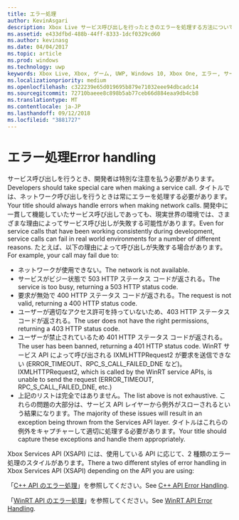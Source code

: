 ```yaml
---
title: エラー処理
author: KevinAsgari
description: Xbox Live サービス呼び出しを行ったときのエラーを処理する方法について説明します。
ms.assetid: e433dfbd-488b-44ff-8333-1dcf0329cd60
ms.author: kevinasg
ms.date: 04/04/2017
ms.topic: article
ms.prod: windows
ms.technology: uwp
keywords: Xbox Live, Xbox, ゲーム, UWP, Windows 10, Xbox One, エラー, サービス呼び出し
ms.localizationpriority: medium
ms.openlocfilehash: c322239e65d019695b879e71032eee94dbcadc14
ms.sourcegitcommit: 72710baeee8c898b5ab77ceb66d884eaa9db4cb8
ms.translationtype: MT
ms.contentlocale: ja-JP
ms.lasthandoff: 09/12/2018
ms.locfileid: "3881727"
---
```

# <a name="error-handling"></a><span data-ttu-id="96d6c-104">エラー処理</span><span class="sxs-lookup"><span data-stu-id="96d6c-104">Error handling</span></span>

<span data-ttu-id="96d6c-105">サービス呼び出しを行うとき、開発者は特別な注意を払う必要があります。</span><span class="sxs-lookup"><span data-stu-id="96d6c-105">Developers should take special care when making a service call.</span></span> <span data-ttu-id="96d6c-106">タイトルでは、ネットワーク呼び出しを行うときは常にエラーを処理する必要があります。</span><span class="sxs-lookup"><span data-stu-id="96d6c-106">Your title should always handle errors when making network calls.</span></span> <span data-ttu-id="96d6c-107">開発中に一貫して機能していたサービス呼び出しであっても、現実世界の環境では、さまざまな理由によってサービス呼び出しが失敗する可能性があります。</span><span class="sxs-lookup"><span data-stu-id="96d6c-107">Even for service calls that have been working consistently during development, service calls can fail in real world environments for a number of different reasons.</span></span> <span data-ttu-id="96d6c-108">たとえば、以下の理由によって呼び出しが失敗する場合があります。</span><span class="sxs-lookup"><span data-stu-id="96d6c-108">For example, your call may fail due to:</span></span>

* <span data-ttu-id="96d6c-109">ネットワークが使用できない。</span><span class="sxs-lookup"><span data-stu-id="96d6c-109">The network is not available.</span></span>
* <span data-ttu-id="96d6c-110">サービスがビジー状態で 503 HTTP ステータス コードが返される。</span><span class="sxs-lookup"><span data-stu-id="96d6c-110">The service is too busy, returning a 503 HTTP status code.</span></span>
* <span data-ttu-id="96d6c-111">要求が無効で 400 HTTP ステータス コードが返される。</span><span class="sxs-lookup"><span data-stu-id="96d6c-111">The request is not valid, returning a 400 HTTP status code.</span></span>
* <span data-ttu-id="96d6c-112">ユーザーが適切なアクセス許可を持っていないため、403 HTTP ステータス コードが返される。</span><span class="sxs-lookup"><span data-stu-id="96d6c-112">The user does not have the right permissions, returning a 403 HTTP status code.</span></span>
* <span data-ttu-id="96d6c-113">ユーザーが禁止されているため 401 HTTP ステータス コードが返される。</span><span class="sxs-lookup"><span data-stu-id="96d6c-113">The user has been banned, returning a 401 HTTP status code.</span></span>
<span data-ttu-id="96d6c-114">WinRT サービス API によって呼び出される IXMLHTTPRequest2 が要求を送信できない (ERROR_TIMEOUT、RPC_S_CALL_FAILED_DNE など)。</span><span class="sxs-lookup"><span data-stu-id="96d6c-114">IXMLHTTPRequest2, which is called by the WinRT service APIs, is unable to send the request (ERROR_TIMEOUT, RPC_S_CALL_FAILED_DNE, etc.)</span></span>
* <span data-ttu-id="96d6c-115">上記のリストは完全ではありません。</span><span class="sxs-lookup"><span data-stu-id="96d6c-115">The list above is not exhaustive.</span></span> <span data-ttu-id="96d6c-116">これらの問題の大部分は、サービス API レイヤーから例外がスローされるという結果になります。</span><span class="sxs-lookup"><span data-stu-id="96d6c-116">The majority of these issues will result in an exception being thrown from the Services API layer.</span></span> <span data-ttu-id="96d6c-117">タイトルはこれらの例外をキャプチャーして適切に処理する必要があります。</span><span class="sxs-lookup"><span data-stu-id="96d6c-117">Your title should capture these exceptions and handle them appropriately.</span></span>

<span data-ttu-id="96d6c-118">Xbox Services API (XSAPI) には、使用している API に応じて、2 種類のエラー処理のスタイルがあります。</span><span class="sxs-lookup"><span data-stu-id="96d6c-118">There a two different styles of error handling in Xbox Services API (XSAPI) depending on the API you are using:</span></span>

<span data-ttu-id="96d6c-119">「[C++ API のエラー処理](error-handling-cpp.md)」を参照してください。</span><span class="sxs-lookup"><span data-stu-id="96d6c-119">See [C++ API Error Handling](error-handling-cpp.md).</span></span>

<span data-ttu-id="96d6c-120">「[WinRT API のエラー処理](error-handling-winrt.md)」を参照してください。</span><span class="sxs-lookup"><span data-stu-id="96d6c-120">See [WinRT API Error Handling](error-handling-winrt.md).</span></span>

